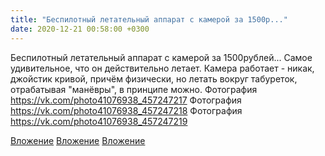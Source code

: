 ```yaml
---
title: "Беспилотный летательный аппарат с камерой за 1500р..."
date: 2020-12-21 00:58:00 +0300
---
```


Беспилотный летательный аппарат с камерой за 1500рублей... Самое удивительное, что он действительно летает. Камера работает - никак, джойстик кривой, причём физически, но летать вокруг табуреток, отрабатывая "манёвры", в принципе можно.
Фотография
https://vk.com/photo41076938_457247217
Фотография
https://vk.com/photo41076938_457247218
Фотография
https://vk.com/photo41076938_457247219

[Вложение](https://vk.com/photo41076938_457247217)
[Вложение](https://vk.com/photo41076938_457247218)
[Вложение](https://vk.com/photo41076938_457247219)
